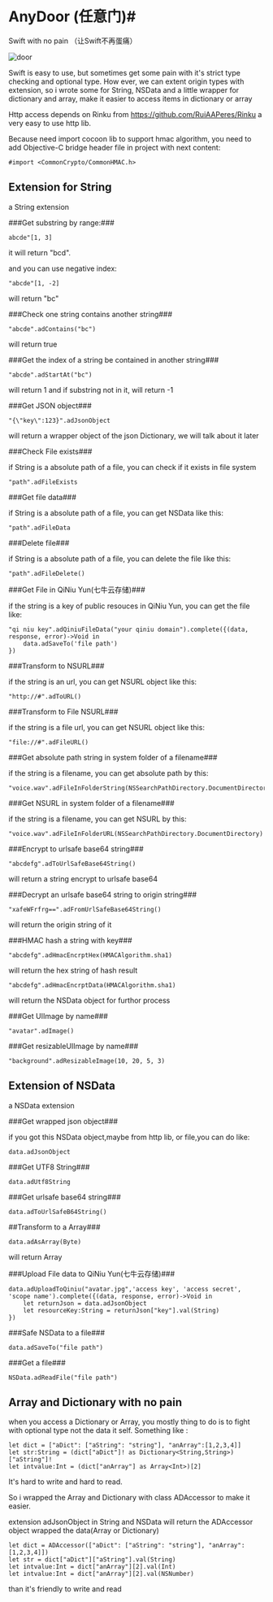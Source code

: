 # AnyDoor (任意门)#
Swift with no pain （让Swift不再蛋痛）

![door](http://homepage.ntu.edu.tw/~b01302158/images/01.jpg)

Swift is easy to use, but sometimes get some pain with it's strict type checking and optional type. How ever, we can extent origin types with extension, so i wrote some for String, NSData and a little wrapper for dictionary and array, make it easier to access items in dictionary or array

Http access depends on Rinku from <https://github.com/RuiAAPeres/Rinku> a very easy to use http lib.

Because need import cocoon lib to support hmac algorithm, you need to add Objective-C bridge header file in project with next content:

    #import <CommonCrypto/CommonHMAC.h>

Extension for String
-----------------------
a String extension

###Get substring by range:###

    abcde"[1, 3]

it will return "bcd".

and you can use negative index:

    "abcde"[1, -2]
    
will return "bc"


###Check one string contains another string###

    "abcde".adContains("bc")
    
will return true

###Get the index of a string be contained in another string###

    "abcde".adStartAt("bc")
    
will return 1 and if substring not in it, will return -1

###Get JSON object###

    "{\"key\":123}".adJsonObject

will return a wrapper object of the json Dictionary, we will talk about it later

###Check File exists###

if String is a absolute path of a file, you can check if it exists in file system

    "path".adFileExists

###Get file data###

if String is a absolute path of a file, you can get NSData like this:

    "path".adFileData

###Delete file###

if String is a absolute path of a file, you can delete the file like this:

    "path".adFileDelete()

###Get File in QiNiu Yun(七牛云存储)###

if the string is a key of public resouces in QiNiu Yun, you can get the file like:

    "qi niu key".adQiniuFileData("your qiniu domain").complete({(data, response, error)->Void in
        data.adSaveTo('file path')
    })
    
###Transform to NSURL###

if the string is an url, you can get NSURL object like this:

    "http://#".adToURL()
    
###Transform to File NSURL###

if the string is a file url, you can get NSURL object like this:

    "file://#".adFileURL()
    
###Get absolute path string in system folder of a filename###

if the string is a filename, you can get absolute path by this:

    "voice.wav".adFileInFolderString(NSSearchPathDirectory.DocumentDirectory)
    
###Get NSURL in system folder of a filename###

if the string is a filename, you can get NSURL by this:

    "voice.wav".adFileInFolderURL(NSSearchPathDirectory.DocumentDirectory)
    
###Encrypt to urlsafe base64 string###

    "abcdefg".adToUrlSafeBase64String()
    
will return a string encrypt to urlsafe base64

###Decrypt an urlsafe base64 string to origin string###

    "xafeWFrfrg==".adFromUrlSafeBase64String()
    
will return the origin string of it

###HMAC hash a string with key###

    "abcdefg".adHmacEncrptHex(HMACAlgorithm.sha1)
    
will return the hex string of hash result

    "abcdefg".adHmacEncrptData(HMACAlgorithm.sha1)
    
will return the NSData object for furthor process

###Get UIImage by name###

    "avatar".adImage()
    
###Get resizableUIImage by name###

    "background".adResizableImage(10, 20, 5, 3)

Extension of NSData
---------------------------
a NSData extension

###Get wrapped json object###

if you got this NSData object,maybe from http lib, or file,you can do like:

    data.adJsonObject

###Get UTF8 String###

    data.adUtf8String
    
###Get urlsafe base64 string###

    data.adToUrlSafeB64String()
    
##Transform to a Array###

    data.adAsArray(Byte)
    
will return Array<Byte>

###Upload File data to QiNiu Yun(七牛云存储)###

    data.adUploadToQiniu("avatar.jpg",'access key', 'access secret', 'scope name').complete({(data, response, error)->Void in
        let returnJson = data.adJsonObject
        let resourceKey:String = returnJson["key"].val(String)
    })

###Safe NSData to a file###

    data.adSaveTo("file path")

###Get a file###

    NSData.adReadFile("file path")
    
Array and Dictionary with no pain
-----------------------

when you access a Dictionary or Array, you mostly thing to do is to fight with optional type not the data it self. Something like :

    let dict = ["aDict": ["aString": "string"], "anArray":[1,2,3,4]]
    let str:String = (dict["aDict"]! as Dictionary<String,String>)["aString"]!
    let intvalue:Int = (dict["anArray"] as Array<Int>)[2]
    
It's hard to write and hard to read.

So i wrapped the Array and Dictionary with class ADAccessor to make it easier.

extension adJsonObject in String and NSData will return the ADAccessor object wrapped the data(Array or Dictionary)

    let dict = ADAccessor(["aDict": ["aString": "string"], "anArray":[1,2,3,4]])
    let str = dict["aDict"]["aString"].val(String)
    let intvalue:Int = dict["anArray"][2].val(Int)
    let intvalue:Int = dict["anArray"][2].val(NSNumber)

than it's friendly to write and read
